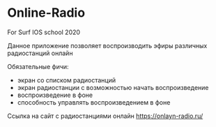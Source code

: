 # Online-Radio
For Surf IOS school 2020

Данное приложение позволяет воспроизводить эфиры различных радиостанций онлайн

Обязательные фичи:
- экран со списком радиостанций
- экран радиостанции с возможностью начать воспроизведение
- воспроизведение в фоне
- способность управлять воспроизведением в фоне

Ссылка на сайт с радиостанциями онлайн
https://onlayn-radio.ru/

